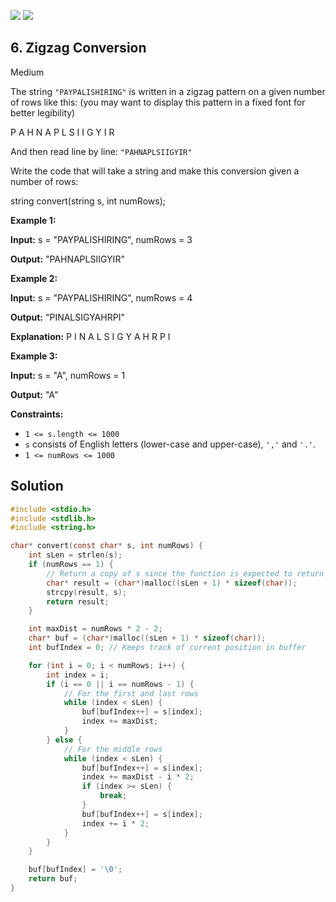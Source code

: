 [![](https://img.shields.io/github/stars/LeetCode-in-C/LeetCode-in-C?label=Stars&style=flat-square)](https://github.com/LeetCode-in-C/LeetCode-in-C)
[![](https://img.shields.io/github/forks/LeetCode-in-C/LeetCode-in-C?label=Fork%20me%20on%20GitHub%20&style=flat-square)](https://github.com/LeetCode-in-C/LeetCode-in-C/fork)

## 6\. Zigzag Conversion

Medium

The string `"PAYPALISHIRING"` is written in a zigzag pattern on a given number of rows like this: (you may want to display this pattern in a fixed font for better legibility)

P A H N A P L S I I G Y I R 

And then read line by line: `"PAHNAPLSIIGYIR"`

Write the code that will take a string and make this conversion given a number of rows:

string convert(string s, int numRows); 

**Example 1:**

**Input:** s = "PAYPALISHIRING", numRows = 3

**Output:** "PAHNAPLSIIGYIR" 

**Example 2:**

**Input:** s = "PAYPALISHIRING", numRows = 4

**Output:** "PINALSIGYAHRPI"

**Explanation:** P I N A L S I G Y A H R P I 

**Example 3:**

**Input:** s = "A", numRows = 1

**Output:** "A" 

**Constraints:**

*   `1 <= s.length <= 1000`
*   `s` consists of English letters (lower-case and upper-case), `','` and `'.'`.
*   `1 <= numRows <= 1000`

## Solution

```c
#include <stdio.h>
#include <stdlib.h>
#include <string.h>

char* convert(const char* s, int numRows) {
    int sLen = strlen(s);
    if (numRows == 1) {
        // Return a copy of s since the function is expected to return a new string
        char* result = (char*)malloc((sLen + 1) * sizeof(char));
        strcpy(result, s);
        return result;
    }

    int maxDist = numRows * 2 - 2;
    char* buf = (char*)malloc((sLen + 1) * sizeof(char));
    int bufIndex = 0; // Keeps track of current position in buffer

    for (int i = 0; i < numRows; i++) {
        int index = i;
        if (i == 0 || i == numRows - 1) {
            // For the first and last rows
            while (index < sLen) {
                buf[bufIndex++] = s[index];
                index += maxDist;
            }
        } else {
            // For the middle rows
            while (index < sLen) {
                buf[bufIndex++] = s[index];
                index += maxDist - i * 2;
                if (index >= sLen) {
                    break;
                }
                buf[bufIndex++] = s[index];
                index += i * 2;
            }
        }
    }

    buf[bufIndex] = '\0';
    return buf;
}
```